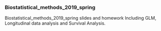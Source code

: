 ### Biostatistical_methods_2019_spring
Biostatistical_methods_2019_spring slides and homework 
Including GLM, Longitudinal data analysis and Survival Analysis.
